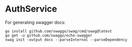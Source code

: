 # AuthService

For generating swagger docs:
```
go install github.com/swaggo/swag/cmd/swag@latest
go get -u github.com/swaggo/echo-swagger
swag init -output docs --parseInternal --parseDependency
```